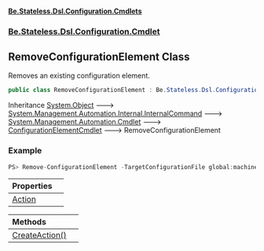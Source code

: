 #### [Be.Stateless.Dsl.Configuration.Cmdlets](README.md 'README')
### [Be.Stateless.Dsl.Configuration.Cmdlet](Be.Stateless.Dsl.Configuration.Cmdlet.md 'Be.Stateless.Dsl.Configuration.Cmdlet')

## RemoveConfigurationElement Class

Removes an existing configuration element.

```csharp
public class RemoveConfigurationElement : Be.Stateless.Dsl.Configuration.Cmdlet.ConfigurationElementCmdlet
```

Inheritance [System.Object](https://docs.microsoft.com/en-us/dotnet/api/System.Object 'System.Object') &#129106; [System.Management.Automation.Internal.InternalCommand](https://docs.microsoft.com/en-us/dotnet/api/System.Management.Automation.Internal.InternalCommand 'System.Management.Automation.Internal.InternalCommand') &#129106; [System.Management.Automation.Cmdlet](https://docs.microsoft.com/en-us/dotnet/api/System.Management.Automation.Cmdlet 'System.Management.Automation.Cmdlet') &#129106; [ConfigurationElementCmdlet](ConfigurationElementCmdlet.md 'Be.Stateless.Dsl.Configuration.Cmdlet.ConfigurationElementCmdlet') &#129106; RemoveConfigurationElement

### Example

```csharp
PS> Remove-ConfigurationElement -TargetConfigurationFile global:machine.config -XPath "/configuration/appSettings/add[@key='setting1']"
```

| Properties | |
| :--- | :--- |
| [Action](RemoveConfigurationElement.Action.md 'Be.Stateless.Dsl.Configuration.Cmdlet.RemoveConfigurationElement.Action') | |

| Methods | |
| :--- | :--- |
| [CreateAction()](RemoveConfigurationElement.CreateAction().md 'Be.Stateless.Dsl.Configuration.Cmdlet.RemoveConfigurationElement.CreateAction()') | |
